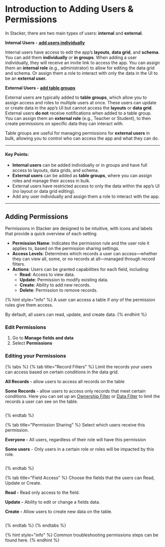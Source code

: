 # Introduction to Adding Users & Permissions

In Stacker, there are two main types of users: **internal** and **external**.

**Internal Users -** [**add users individually**](https://docs.stackerhq.com/stacker/user-access/add-users#add-individual-users)&#x20;

Internal users have access to edit the app’s **layouts**, **data grid**, and **schema**. You can add them **individually** or **in groups**. When adding a user individually, they will receive an invite link to access the app. You can assign them an **internal role** (e.g., administrator) to allow for editing the data grid and schema. Or assign them a role to interact with only the data in the UI to be an **external user.**

**External Users -** [**add table groups**](https://docs.stackerhq.com/stacker/user-access/add-users#add-users-to-app)

External users are typically added to **table groups**, which allow you to assign access and roles to multiple users at once. These users can update or create data in the app’s UI but cannot access the **layouts** or **data grid**. External users **do not** receive notifications when added to a table group. You can assign them an **external role** (e.g., Teacher or Student), to then create permissions on specific data they can interact with.&#x20;

Table groups are useful for managing permissions for **external users** in bulk, allowing you to control who can access the app and what they can do.

***

#### Key Points:

* **Internal users** can be added individually or in groups and have full access to layouts, data grids, and schema.
* **External users** can be added as **table groups**, where you can assign roles and manage their access in bulk.
* External users have restricted access to only the data within the app’s UI (no layout or data grid editing).
* Add any user individually and assign them a role to interact with the app.&#x20;

***

## Adding Permissions

Permissions in Stacker are designed to be intuitive, with icons and labels that provide a quick overview of each setting

* **Permission Name**: Indicates the permission rule and the user role it applies to, based on the permission sharing settings.
* **Access Levels**: Determines which records a user can access—whether they can view all, some, or no records at all—managed through record filters.
* **Actions**: Users can be granted capabilities for each field, including:
  * **Read**: Access to view data.
  * **Update**: Permission to modify existing data.
  * **Create**: Ability to add new records.
  * **Delete**: Permission to remove records.

{% hint style="info" %}
A user can access a table if *any* of the permission rules give them access.

By default, all users can read, update, and create data.
{% endhint %}

### **Edit Permissions**

1. Go to <img src="https://3670244749-files.gitbook.io/~/files/v0/b/gitbook-x-prod.appspot.com/o/spaces%2F6QaGf7ZvNU2Re8mlQTaJ%2Fuploads%2FhTZDNl1iTPyTpvylyDfe%2FCleanShot%202024-04-02%20at%2009.08.24%402x.png?alt=media&#x26;token=5d8077d2-064e-4f87-bd6e-d2b09f9b3e98" alt="" data-size="line">**Manage fields and data**
2. Select **Permissions**&#x20;

### Editing your Permissions

{% tabs %}
{% tab title="Record Filters" %}
Limit the records your users can access based on certain conditions in the data grid.&#x20;

**All Records -** allow users to access all records on the table

**Some Records** - allow users to access only records that meet certain conditions. Here you can set up an [Ownership Filter](https://docs.stackerhq.com/stacker/security/add-user-permissions/create-or-edit-a-permission-rule/ownership-filter) or [Data Filter](https://docs.stackerhq.com/stacker/security/add-user-permissions/create-or-edit-a-permission-rule/data-filter) to limit the records a user can see on the table.

<figure><img src="https://3670244749-files.gitbook.io/~/files/v0/b/gitbook-x-prod.appspot.com/o/spaces%2F6QaGf7ZvNU2Re8mlQTaJ%2Fuploads%2FkQdmG9pDmon9fGGcial9%2FCleanShot%202024-09-24%20at%2010.20.33%402x.png?alt=media&#x26;token=df6a705b-1655-4b48-8aa7-205bed8fbbdf" alt=""><figcaption></figcaption></figure>
{% endtab %}

{% tab title="Permission Sharing" %}
Select which users receive this permission.

**Everyone -** All users, regardless of their role will have this permission&#x20;

**Some users** - Only users in a certain role or roles will be impacted by this role.&#x20;

<figure><img src="https://3670244749-files.gitbook.io/~/files/v0/b/gitbook-x-prod.appspot.com/o/spaces%2F6QaGf7ZvNU2Re8mlQTaJ%2Fuploads%2FxSieNap1oJFs6DdzvEXz%2FCleanShot%202024-09-24%20at%2010.28.22%402x.png?alt=media&#x26;token=26725574-639b-44dd-b57c-049e341616b1" alt=""><figcaption></figcaption></figure>
{% endtab %}

{% tab title="Field Access" %}
Choose the fields that the users can Read, Update or Create.&#x20;

**Read -** Read only access to the field.

**Update -** Ability to edit or change a fields data.

**Create -** Allow users to create new data on the table.&#x20;

<figure><img src="https://3670244749-files.gitbook.io/~/files/v0/b/gitbook-x-prod.appspot.com/o/spaces%2F6QaGf7ZvNU2Re8mlQTaJ%2Fuploads%2F347ej1CY8oByOfoijZF6%2FCleanShot%202024-09-24%20at%2010.20.49%402x.png?alt=media&#x26;token=9f3132ea-f3af-43a5-b2a4-fea89794a93e" alt=""><figcaption></figcaption></figure>
{% endtab %}
{% endtabs %}

{% hint style="info" %}
Common troubleshooting permissions steps can be found here.&#x20;
{% endhint %}
